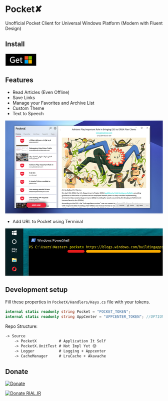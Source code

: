 # Pocket✘

Unofficial Pocket Client for Universal Windows Platform (Modern with Fluent Design)

## Install

[![MS Store](./Assets/msstore.png)](https://www.microsoft.com/store/apps/9NDT5N34SR2P?ocid=badge)

## Features

* Read Articles (Even Offline)
* Save Links
* Manage your Favorites and Archive List
* Custom Theme
* Text to Speech

![Screenshot](./Assets/Screenshot.png)

* Add URL to Pocket using Terminal

![Add Pocket](./Assets/cl.png)

## Development setup

Fill these properties in `PocketX/Handlers/Keys.cs` file with your tokens.

```CS
internal static readonly string Pocket = "POCKET_TOKEN";
internal static readonly string AppCenter = "APPCENTER_TOKEN"; //OPTIONAL
```

Repo Structure:

```
-> Source
    -> PocketX          # Application It Self
    -> PocketX.UnitTest # Not Impl Yet 😓
    -> Logger           # Logging + Appcenter
    -> CacheManager     # LruCache + Akavache
```

## Donate

[![Donate](https://www.buymeacoffee.com/assets/img/custom_images/orange_img.png)](https://buymeacoff.ee/XrTW5YQDy)

[![Donate RIAL.IR](https://img.shields.io/badge/donate-IRAN-blue.svg)](https://www.payping.ir/yazdipour)